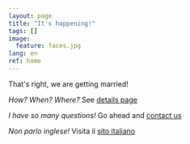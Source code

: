 ```yaml
---
layout: page
title: "It's happening!"
tags: []
image:
  feature: faces.jpg
lang: en
ref: home
---
```


That's right, we are getting married!   

_How? When? Where?_ See [details page](/details)   

_I have so many questions!_ Go ahead and [contact us](/contact)   

_Non parlo inglese!_ Visita il [sito italiano](../casa)
